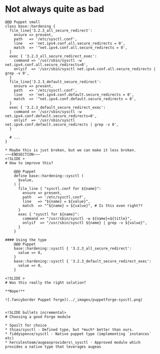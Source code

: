 <!SLIDE >
# Not always quite as bad

    @@@ Puppet small
    class base::hardening {
      file_line{'3.2.3_all_secure_redirect':
        ensure => present,
        path   => '/etc/sysctl.conf',
        line   => 'net.ipv4.conf.all.secure_redirects = 0',
        match  => '^net.ipv4.conf.all.secure_redirects = 0',
      }
      exec { '3.2.3_all_secure_redirect_exec':
        command => '/usr/sbin/sysctl -w net.ipv4.conf.all.secure_redirects=0',
        onlyif  => '/usr/sbin/sysctl net.ipv4.conf.all.secure_redirects | grep -v 0',
      }
      file_line{'3.2.3_default_secure_redirect':
        ensure => present,
        path   => '/etc/sysctl.conf',
        line   => 'net.ipv4.conf.default.secure_redirects = 0',
        match  => '^net.ipv4.conf.default.secure_redirects = 0',
      }
      exec { '3.2.3_default_secure_redirect_exec':
        command => '/usr/sbin/sysctl -w net.ipv4.conf.default.secure_redirects=0',
        onlyif  => '/usr/sbin/sysctl net.ipv4.conf.default.secure_redirects | grep -v 0',
      }

      # ...
    }

~~~SECTION:notes~~~
* Maybe this is just broken, but we can make it less broken.
~~~ENDSECTION~~~
<!SLIDE >
# How to improve this?

    @@@ Puppet
    define base::hardening::sysctl (
      $value,
    ) {
      file_line { "sysctl.conf for ${name}":
        ensure => present,
        path   => '/etc/sysctl.conf',
        line   => "${name} = ${value}",
        match  => "^${name} = ${value}", # Is this even right??
      }
      exec { "sysctl for ${name}":
        command => "/usr/sbin/sysctl -w ${name}=${title}",
        onlyif  => "/usr/sbin/sysctl ${name} | grep -v ${value}",
      }
    }

#### Using the type
    @@@ Puppet
    base::hardening::sysctl { '3.2.3_all_secure_redirect':
      value => 0,
    }
    base::hardening::sysctl { '3.2.3_default_secure_redirect_exec':
      value => 0,
    }

<!SLIDE >
# Was this really the right solution?

**Nope!**

![.fancyborder Puppet forge](../_images/puppetforge-sysctl.png)


<!SLIDE bullets incremental>
# Choosing a good Forge module

* Spoilt for choice
* thias/sysctl - Defined type, but *much* better than ours.
* fiddyspence/sysctl - Native puppet type (implementing `instances` etc)
* herculesteam/augeasproviders\_sysctl - Approved module which provides a native type that leverages augeas
